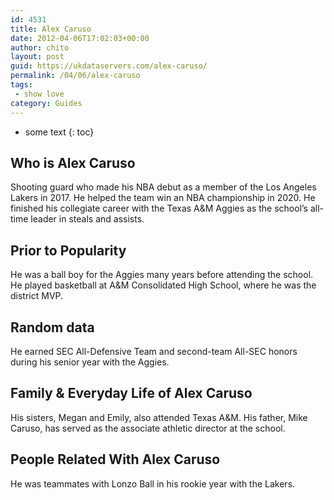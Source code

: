 ```yaml
---
id: 4531
title: Alex Caruso
date: 2012-04-06T17:02:03+00:00
author: chito
layout: post
guid: https://ukdataservers.com/alex-caruso/
permalink: /04/06/alex-caruso
tags:
 - show love
category: Guides
---
```


* some text
{: toc}
          
          
## Who is  Alex Caruso
                  
                  
                  
Shooting guard who made his NBA debut as a member of the Los Angeles Lakers in 2017. He helped the team win an NBA championship in 2020. He finished his collegiate career with the Texas A&M Aggies as the school&#8217;s all-time leader in steals and assists. 
                  
                
                
                
## Prior to Popularity 
                  
                  
                  
He was a ball boy for the Aggies many years before attending the school. He played basketball at A&M Consolidated High School, where he was the district MVP. 
                  
                
                
                
## Random data 
                  
                  
                  
He earned SEC All-Defensive Team and second-team All-SEC honors during his senior year with the Aggies. 
                  
                
                
                
## Family & Everyday Life of Alex Caruso
                  
                  
                  
His sisters, Megan and Emily, also attended Texas A&M. His father, Mike Caruso, has served as the associate athletic director at the school. 
                  
                
                
                
## People Related With  Alex Caruso
                  
                  
                  
He was teammates with Lonzo Ball in his rookie year with the Lakers. 
                  
                
              
            
          
          
          
    
    
  
